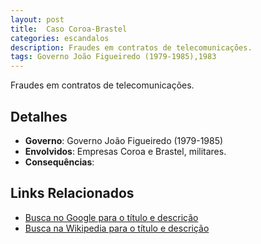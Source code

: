 ```yaml
---
layout: post
title:  Caso Coroa-Brastel
categories: escandalos
description: Fraudes em contratos de telecomunicações.
tags: Governo João Figueiredo (1979-1985),1983
---
```


Fraudes em contratos de telecomunicações.

## Detalhes
- **Governo**: Governo João Figueiredo (1979-1985)
- **Envolvidos**: Empresas Coroa e Brastel, militares.
- **Consequências**: 

## Links Relacionados
- [Busca no Google para o título e descrição](https://www.google.com/search?q=Caso%20Coroa-Brastel%20Fraudes%20em%20contratos%20de%20telecomunica%C3%A7%C3%B5es.%20Governo%20Jo%C3%A3o%20Figueiredo%20%281979-1985%29)
- [Busca na Wikipedia para o título e descrição](https://en.wikipedia.org/w/index.php?search=Caso%20Coroa-Brastel%20Fraudes%20em%20contratos%20de%20telecomunica%C3%A7%C3%B5es.%20Governo%20Jo%C3%A3o%20Figueiredo%20%281979-1985%29)
